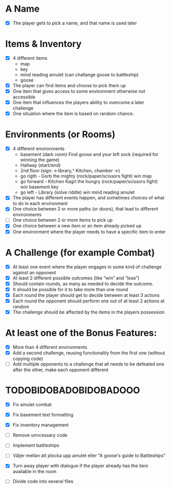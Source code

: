 # A Name
- [x] The player gets to pick a name, and that name is used later

# Items & Inventory
- [x] 4 different items
    - map 
    - key
    - mind reading amulet (can challange goose to battleship)
    - goose
- [x] The player can find items and choose to pick them up
- [x] One item that gives access to some environment otherwise not accessible
- [x] One item that influences the players ability to overcome a later challenge
- [x] One situation where the item is based on random chance.

# Environments (or Rooms)
- [x] 4 different environments
    - basement (dark room) Find goose and your left sock (required for winning the game)
    - Hallway (start/end)
    - 2nd floor  (sign: <-library,^ Kitchen, chamber ->)
    - go rigth - Gorb the mighty (rock/paper/scissors fight) win map
    - go forward - Kitchen Kagrl the hungry (rock/paper/scissors fight) win basement key
    - go left - Library (solve riddle) win mind reading amulet
- [x] The player has different events happen, and sometimes choices of what to do in each environment
- [x] One choice between 2 or more paths (or doors), that lead to different environments
- [ ] One choice between 2 or more items to pick up
- [x] One choice between a new item or an item already picked up
- [x] One environment where the player needs to have a specific item to enter

# A Challenge (for example Combat)
- [x] At least one event where the player engages in some kind of challenge against an opponent
- [x] At least 2 different possible outcomes (like “win” and “lose”)
- [x] Should contain rounds, as many as needed to decide the outcome.
- [x] It should be possible for it to take more than one round
- [x] Each round the player should get to decide between at least 3 actions
- [x] Each round the opponent should perform one out of at least 2 actions at random
- [x] The challenge should be affected by the items in the players possession

# At least one of the Bonus Features:
- [x] More than 4 different environments
- [x] Add a second challenge, reusing functionality from the first one (without copying code)
- [ ] Add multiple opponents to a challenge that all needs to be defeated one after the other, make each opponent different

# TODOBIDOBADOBIDOBADOOO
- [x] Fix amulet combat
- [x] Fix basement text formatting
- [x] Fix inventory management
- [ ] Remove unncessary code
- [ ] Implement battleships
- [ ] Väljer mellan att plocka upp amulet eller "A goose's guide to Battleships"
- [x] Turn away player with dialogue if the player already has the item available in the room
- [ ] Divide code into several files

